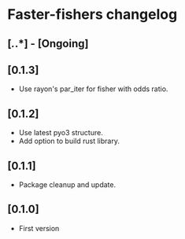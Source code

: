 # Faster-fishers changelog

## [*.*.*] - [Ongoing]

## [0.1.3]
* Use rayon's par_iter for fisher with odds ratio.

## [0.1.2]
* Use latest pyo3 structure.
* Add option to build rust library.

## [0.1.1]
* Package cleanup and update.

## [0.1.0]
* First version